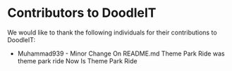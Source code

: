 # Contributors to DoodleIT

We would like to thank the following individuals for their contributions to DoodleIT:

- Muhammad939 - Minor Change On README.md Theme Park Ride was theme park ride Now Is Theme Park Ride
